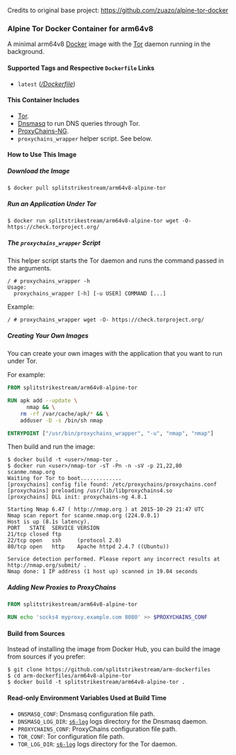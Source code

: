 Credits to original base project: https://github.com/zuazo/alpine-tor-docker

### Alpine Tor Docker Container for arm64v8
A minimal arm64v8 [Docker](https://www.docker.com/) image with the [Tor](https://www.torproject.org/) daemon running in the background.

#### Supported Tags and Respective `Dockerfile` Links

- `latest` ([*/Dockerfile*](https://github.com/splitstrikestream/arm64v8-alpine-tor-docker/tree/master/Dockerfile))

#### This Container Includes

- [Tor](https://www.torproject.org/).
- [Dnsmasq](http://www.thekelleys.org.uk/dnsmasq/doc.html) to run DNS queries through Tor.
- [ProxyChains-NG](https://github.com/rofl0r/proxychains-ng).
- `proxychains_wrapper` helper script. See below.

#### How to Use This Image

##### Download the Image

    $ docker pull splitstrikestream/arm64v8-alpine-tor

##### Run an Application Under Tor

    $ docker run splitstrikestream/arm64v8-alpine-tor wget -O- https://check.torproject.org/

##### The `proxychains_wrapper` Script

This helper script starts the Tor daemon and runs the command passed in the arguments.

    / # proxychains_wrapper -h
    Usage:
      proxychains_wrapper [-h] [-u USER] COMMAND [...]

Example:

    / # proxychains_wrapper wget -O- https://check.torproject.org/

##### Creating Your Own Images

You can create your own images with the application that you want to run under Tor.

For example:

```Dockerfile
FROM splitstrikestream/arm64v8-alpine-tor

RUN apk add --update \
      nmap && \
    rm -rf /var/cache/apk/* && \
    adduser -D -s /bin/sh nmap

ENTRYPOINT ["/usr/bin/proxychains_wrapper", "-u", "nmap", "nmap"]
```

Then build and run the image:

    $ docker build -t <user>/nmap-tor .
    $ docker run <user>/nmap-tor -sT -Pn -n -sV -p 21,22,80 scanme.nmap.org
    Waiting for Tor to boot.............
    [proxychains] config file found: /etc/proxychains/proxychains.conf
    [proxychains] preloading /usr/lib/libproxychains4.so
    [proxychains] DLL init: proxychains-ng 4.8.1

    Starting Nmap 6.47 ( http://nmap.org ) at 2015-10-29 21:47 UTC
    Nmap scan report for scanme.nmap.org (224.0.0.1)
    Host is up (8.1s latency).
    PORT   STATE  SERVICE VERSION
    21/tcp closed ftp
    22/tcp open   ssh     (protocol 2.0)
    80/tcp open   http    Apache httpd 2.4.7 ((Ubuntu))

    Service detection performed. Please report any incorrect results at http://nmap.org/submit/ .
    Nmap done: 1 IP address (1 host up) scanned in 19.04 seconds

##### Adding New Proxies to ProxyChains

```Dockerfile
FROM splitstrikestream/arm64v8-alpine-tor

RUN echo 'socks4 myproxy.example.com 8080' >> $PROXYCHAINS_CONF
```

#### Build from Sources

Instead of installing the image from Docker Hub, you can build the image from sources if you prefer:

    $ git clone https://github.com/splitstrikestream/arm-dockerfiles
    $ cd arm-dockerfiles/arm64v8-alpine-tor
    $ docker build -t splitstrikestream/arm64v8-alpine-tor .

#### Read-only Environment Variables Used at Build Time

* `DNSMASQ_CONF`: Dnsmasq configuration file path.
* `DNSMASQ_LOG_DIR`: [`s6-log`](http://skarnet.org/software/s6/s6-log.html) logs directory for the Dnsmasq daemon.
* `PROXYCHAINS_CONF`: ProxyChains configuration file path.
* `TOR_CONF`: Tor configuration file path.
* `TOR_LOG_DIR`: [`s6-log`](http://skarnet.org/software/s6/s6-log.html) logs directory for the Tor daemon.
